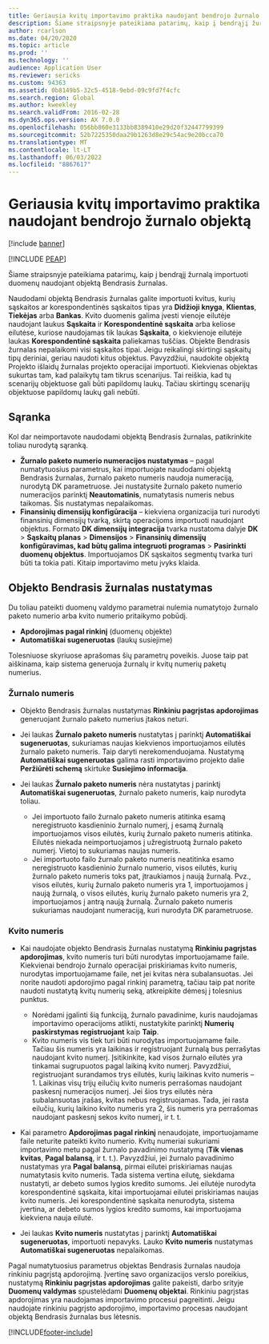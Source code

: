 ```yaml
---
title: Geriausia kvitų importavimo praktika naudojant bendrojo žurnalo objektą
description: Šiame straipsnyje pateikiama patarimų, kaip į bendrąjį žurnalą importuoti duomenų naudojant objektą Bendrasis žurnalas.
author: rcarlson
ms.date: 04/20/2020
ms.topic: article
ms.prod: ''
ms.technology: ''
audience: Application User
ms.reviewer: sericks
ms.custom: 94363
ms.assetid: 0b8149b5-32c5-4518-9ebd-09c9fd7f4cfc
ms.search.region: Global
ms.author: kweekley
ms.search.validFrom: 2016-02-28
ms.dyn365.ops.version: AX 7.0.0
ms.openlocfilehash: 056bb860e3133bb8389410e29d20f32447799399
ms.sourcegitcommit: 52b7225350daa29b1263d8e29c54ac9e20bcca70
ms.translationtype: MT
ms.contentlocale: lt-LT
ms.lasthandoff: 06/03/2022
ms.locfileid: "8867617"
---
```

# <a name="importing-vouchers-by-using-the-general-journal-entity"></a>Geriausia kvitų importavimo praktika naudojant bendrojo žurnalo objektą

[!include [banner](../includes/banner.md)]


[!INCLUDE [PEAP](../../../includes/peap-1.md)]

Šiame straipsnyje pateikiama patarimų, kaip į bendrąjį žurnalą importuoti duomenų naudojant objektą Bendrasis žurnalas.

Naudodami objektą Bendrasis žurnalas galite importuoti kvitus, kurių sąskaitos ar korespondentinės sąskaitos tipas yra **Didžioji knyga**, **Klientas**, **Tiekėjas** arba **Bankas**. Kvito duomenis galima įvesti vienoje eilutėje naudojant laukus **Sąskaita** ir **Korespondentinė sąskaita** arba keliose eilutėse, kuriose naudojamas tik laukas **Sąskaita**, o kiekvienoje eilutėje laukas **Korespondentinė sąskaita** paliekamas tuščias. Objekte Bendrasis žurnalas nepalaikomi visi sąskaitos tipai. Jeigu reikalingi skirtingi sąskaitų tipų deriniai, geriau naudoti kitus objektus. Pavyzdžiui, naudokite objektą Projekto išlaidų žurnalas projekto operacijai importuoti. Kiekvienas objektas sukurtas tam, kad palaikytų tam tikrus scenarijus. Tai reiškia, kad tų scenarijų objektuose gali būti papildomų laukų. Tačiau skirtingų scenarijų objektuose papildomų laukų gali nebūti.

## <a name="setup"></a>Sąranka
Kol dar neimportavote naudodami objektą Bendrasis žurnalas, patikrinkite toliau nurodytą sąranką.

- **Žurnalo paketo numerio numeracijos nustatymas** – pagal numatytuosius parametrus, kai importuojate naudodami objektą Bendrasis žurnalas, žurnalo paketo numeris naudoja numeraciją, nurodytą DK parametruose. Jei nustatysite žurnalo paketo numerio numeracijos parinktį **Neautomatinis**, numatytasis numeris nebus taikomas. Šis nustatymas nepalaikomas.
- **Finansinių dimensijų konfigūracija** – kiekviena organizacija turi nurodyti finansinių dimensijų tvarką, skirtą operacijoms importuoti naudojant objektus. Formato **DK dimensijų integracija** tvarka nustatoma dalyje **DK** &gt; **Sąskaitų planas** &gt; **Dimensijos** &gt; **Finansinių dimensijų konfigūravimas, kad būtų galima integruoti programas** &gt; **Pasirinkti duomenų objektus**. Importuojamos DK sąskaitos segmentų tvarka turi būti ta tokia pati. Kitaip importavimo metu įvyks klaida.

## <a name="general-journal-entity-setup"></a>Objekto Bendrasis žurnalas nustatymas
Du toliau pateikti duomenų valdymo parametrai nulemia numatytojo žurnalo paketo numerio arba kvito numerio pritaikymo pobūdį.

- **Apdorojimas pagal rinkinį** (duomenų objekte)
- **Automatiškai sugeneruotas** (laukų susiejime)

Tolesniuose skyriuose aprašomas šių parametrų poveikis. Juose taip pat aiškinama, kaip sistema generuoja žurnalų ir kvitų numerių paketų numerius.

### <a name="journal-batch-number"></a>Žurnalo numeris

- Objekto Bendrasis žurnalas nustatymas **Rinkiniu pagrįstas apdorojimas** generuojant žurnalo paketo numerius įtakos neturi.
- Jei laukas **Žurnalo paketo numeris** nustatytas į parinktį **Automatiškai sugeneruotas**, sukuriamas naujas kiekvienos importuojamos eilutės žurnalo paketo numeris. Taip daryti nerekomenduojama. Nustatymą **Automatiškai sugeneruotas** galima rasti importavimo projekto dalie **Peržiūrėti schemą** skirtuke **Susiejimo informacija**.
- Jei laukas **Žurnalo paketo numeris** nėra nustatytas į parinktį **Automatiškai sugeneruotas**, žurnalo paketo numeris, kaip nurodyta toliau.

    - Jei importuoto failo žurnalo paketo numeris atitinka esamą neregistruoto kasdieninio žurnalo numerį, į esamą žurnalą importuojamos visos eilutės, kurių žurnalo paketo numeris atitinka. Eilutės niekada neimportuojamos į užregistruotą žurnalo paketo numerį. Vietoj to sukuriamas naujas numeris.
    - Jei importuoto failo žurnalo paketo numeris neatitinka esamo neregistruoto kasdieninio žurnalo numerio, visos eilutės, kurių žurnalo paketo numeris toks pat, įtraukiamos į naują žurnalą. Pvz., visos eilutės, kurių žurnalo paketo numeris yra 1, importuojamos į naują žurnalą, o visos eilutės, kurių žurnalo paketo numeris yra 2, importuojamos į antrą naują žurnalą. Žurnalo paketo numeris sukuriamas naudojant numeraciją, kuri nurodyta DK parametruose.

### <a name="voucher-number"></a>Kvito numeris

- Kai naudojate objekto Bendrasis žurnalas nustatymą **Rinkiniu pagrįstas apdorojimas**, kvito numeris turi būti nurodytas importuojamame faile. Kiekvienai bendrojo žurnalo operacijai priskiriamas kvito numeris, nurodytas importuojamame faile, net jei kvitas nėra subalansuotas. Jei norite naudoti apdorojimo pagal rinkinį parametrą, tačiau taip pat norite naudoti nustatytą kvitų numerių seką, atkreipkite dėmesį į tolesnius punktus.

    - Norėdami įgalinti šią funkciją, žurnalo pavadinime, kuris naudojamas importavimo operacijoms atlikti, nustatykite parinktį **Numerių paskirstymas registruojant** kaip **Taip**.
    - Kvito numeris vis tiek turi būti nurodytas importuojamame faile. Tačiau šis numeris yra laikinas ir registruojant žurnalą bus perrašytas naudojant kvito numerį. Įsitikinkite, kad visos žurnalo eilutės yra tinkamai sugrupuotos pagal laikiną kvito numerį. Pavyzdžiui, registruojant surandamos trys eilutės, kurių laikinas kvito numeris – 1. Laikinas visų trijų eilučių kvito numeris perrašomas naudojant paskesnį numeracijos numerį. Jei šios trys eilutės nėra subalansuotas įrašas, kvitas nebus registruojamas. Tada, jei rasta eilučių, kurių laikino kvito numeris yra 2, šis numeris yra perrašomas naudojant paskesnį sekos kvito numerį, ir t. t.

- Kai parametro **Apdorojimas pagal rinkinį** nenaudojate, importuojamame faile neturite pateikti kvito numerio. Kvitų numeriai sukuriami importavimo metu pagal žurnalo pavadinimo nustatymą (**Tik vienas kvitas**, **Pagal balansą**, ir t. t.). Pavyzdžiui, jei žurnalo pavadinimo nustatymas yra **Pagal balansą**, pirmai eilutei priskiriamas naujas numatytasis kvito numeris. Tada sistema vertina eilutę, siekdama nustatyti, ar debeto sumos lygios kredito sumoms. Jei eilutėje nurodyta korespondentinė sąskaita, kitai importuojamai eilutei priskiriamas naujas kvito numeris. Jei korespondentinė sąskaita nenurodyta, sistema įvertina, ar debeto sumos lygios kredito sumoms, kai importuojama kiekviena nauja eilutė.
- Jei laukas **Kvito numeris** nustatytas į parinktį **Automatiškai sugeneruotas**, importuoti nepavyks. Lauko **Kvito numeris** nustatymas **Automatiškai sugeneruotas** nepalaikomas.

Pagal numatytuosius parametrus objektas Bendrasis žurnalas naudoja rinkiniu pagrįstą apdorojimą. Įvertinę savo organizacijos verslo poreikius, nustatymą **Rinkiniu pagrįstas apdorojimas** galite pakeisti, darbo srityje **Duomenų valdymas** spustelėdami **Duomenų objektai**. Rinkiniu pagrįstas apdorojimas yra naudojamas importavimo procesui pagreitinti. Jeigu naudojate rinkiniu pagrįsto apdorojimo, importavimo procesas naudojant objektą Bendrasis žurnalas bus lėtesnis.


[!INCLUDE[footer-include](../../../includes/footer-banner.md)]